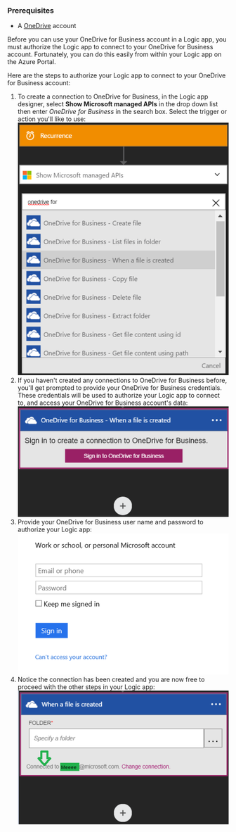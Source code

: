 ### Prerequisites
- A [OneDrive](http://OneDrive.com) account 

Before you can use your OneDrive for Business account in a Logic app, you must authorize the Logic app to connect to your OneDrive for Business account. Fortunately, you can do this easily from within your Logic app on the Azure Portal. 

Here are the steps to authorize your Logic app to connect to your OneDrive for Business account:

1. To create a connection to OneDrive for Business, in the Logic app designer, select **Show Microsoft managed APIs** in the drop down list then enter *OneDrive for Business* in the search box. Select the trigger or action you'll like to use:  
  ![](./media/connectors-create-api-onedriveforbusiness/onedriveforbusiness-1.png)
2. If you haven't created any connections to OneDrive for Business before, you'll get prompted to provide your OneDrive for Business credentials. These credentials will be used to authorize your Logic app to connect to, and access your OneDrive for Business account's data:  
  ![](./media/connectors-create-api-onedriveforbusiness/onedriveforbusiness-2.png)
3. Provide your OneDrive for Business user name and password to authorize your Logic app:  
  ![](./media/connectors-create-api-onedriveforbusiness/onedriveforbusiness-3.png)   
4. Notice the connection has been created and you are now free to proceed with the other steps in your Logic app:  
  ![](./media/connectors-create-api-onedriveforbusiness/onedriveforbusiness-4.png)   
